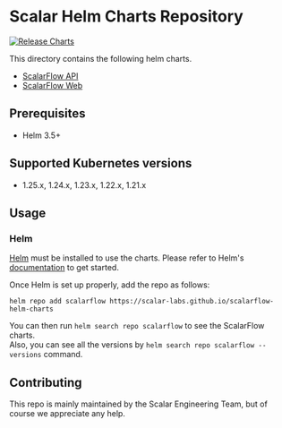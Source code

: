 # Scalar Helm Charts Repository

[![Release Charts](https://github.com/scalar-labs/scalarflow-helm-charts/actions/workflows/release.yml/badge.svg)](https://github.com/scalar-labs/scalarflow-helm-charts/actions/workflows/release.yml)


This directory contains the following helm charts.
* [ScalarFlow API](./scalarflow/charts/api/)
* [ScalarFlow Web](./scalarflow/charts/web/)


## Prerequisites

* Helm 3.5+

## Supported Kubernetes versions

* 1.25.x, 1.24.x, 1.23.x, 1.22.x, 1.21.x

## Usage

### Helm

[Helm](https://helm.sh) must be installed to use the charts.
Please refer to Helm's [documentation](https://helm.sh/docs/) to get started.

Once Helm is set up properly, add the repo as follows:

```console
helm repo add scalarflow https://scalar-labs.github.io/scalarflow-helm-charts
```

You can then run `helm search repo scalarflow` to see the ScalarFlow charts.  
Also, you can see all the versions by `helm search repo scalarflow --versions` command.


## Contributing

This repo is mainly maintained by the Scalar Engineering Team, but of course we appreciate any help.

